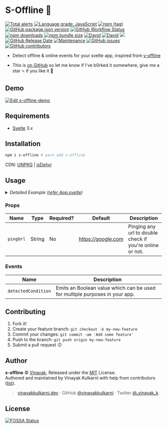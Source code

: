 # S-Offline 🗼

<a href="https://lgtm.com/projects/g/vinayakkulkarni/s-offline/alerts/"><img alt="Total alerts" src="https://img.shields.io/lgtm/alerts/g/vinayakkulkarni/s-offline.svg?logo=lgtm&logoWidth=18"/></a> <a href="https://lgtm.com/projects/g/vinayakkulkarni/s-offline/context:javascript"><img alt="Language grade: JavaScript" src="https://img.shields.io/lgtm/grade/javascript/g/vinayakkulkarni/s-offline.svg?logo=lgtm&logoWidth=18"/></a> <a href="http://npmjs.org/package/s-offline"><img alt="npm (tag)" src="https://img.shields.io/npm/v/s-offline/latest?color=brightgreen"></a> <a href="https://github.com/vinayakkulkarni/s-offline/releases"><img alt="GitHub package.json version" src="https://img.shields.io/github/package-json/v/vinayakkulkarni/s-offline?color=brightgreen&label=release%40latest"></a> <a href="https://github.com/vinayakkulkarni/s-offline/actions?query=workflow%3A%22Ship+js+trigger%22"><img alt="GitHub Workflow Status" src="https://img.shields.io/github/workflow/status/vinayakkulkarni/s-offline/Ship%20js%20trigger"></a> <a href="http://npm-stat.com/charts.html?package=s-offline"><img src="https://img.shields.io/npm/dm/s-offline.svg" alt="npm downloads"></a> <a href="https://bundlephobia.com/result?p=s-offline"><img alt="npm bundle size" src="https://img.shields.io/bundlephobia/minzip/s-offline?color=brightgreen" alt="gzip size"></a> <a href="https://david-dm.org/vinayakkulkarni/s-offline"><img alt="David" src="https://img.shields.io/david/vinayakkulkarni/s-offline"></a> <a href="https://david-dm.org/vinayakkulkarni/s-offline?type=dev"><img alt="David" src="https://img.shields.io/david/dev/vinayakkulkarni/s-offline"></a> <a href="https://app.fossa.com/projects/git%2Bgithub.com%2Fvinayakkulkarni%2Fs-offline?ref=badge_shield" alt="FOSSA Status"><img src="https://app.fossa.com/api/projects/git%2Bgithub.com%2Fvinayakkulkarni%2Fs-offline.svg?type=shield"/></a> <a href="https://github.com/vinayakkulkarni/s-offline/releases"><img alt="GitHub Release Date" src="https://img.shields.io/github/release-date/vinayakkulkarni/s-offline"></a> <a href="https://github.com/vinayakkulkarni/s-offline/commits/master"><img alt="Maintenance" src="https://img.shields.io/maintenance/yes/2020"></a> <a href="https://github.com/vinayakkulkarni/s-offline/issues"><img alt="GitHub issues" src="https://img.shields.io/github/issues-raw/vinayakkulkarni/s-offline"></a> <a href="https://github.com/vinayakkulkarni/s-offline/graphs/contributors"><img alt="GitHub contributors" src="https://img.shields.io/github/contributors/vinayakkulkarni/s-offline"></a>


* Detect offline & online events for your svelte app, inspired from [v-offline](https://github.com/vinayakkulkarni/v-offline)

* This is [on GitHub](https://github.com/vinayakkulkarni/s-offline) so let me know if I've b0rked it somewhere, give me a star :star: if you like it :beers:

## Demo

[![Edit s-offline-demo](https://codesandbox.io/static/img/play-codesandbox.svg)](https://codesandbox.io/s/svelte-s-offline-demo-ziixr?fontsize=14&hidenavigation=1&theme=dark)

## Requirements

* [Svelte](https://svelte.dev/) 3.x

## Installation

```bash
npm i s-offline # yarn add s-offline
```

CDN: [UNPKG](https://unpkg.com/s-offline/dist/) | [jsDelivr](https://cdn.jsdelivr.net/npm/s-offline/dist/)

## Usage

<details>
<summary>
<em>Detailed Example (<a href="examples/App.svelte">refer App.svelte</a>)</em>
</summary>

```html
<script>
  import SOffline from 's-offline';
	const handleNetworkChange = ({ detail }) => {
		console.log('event details: ', detail);
	}
</script>

<SOffline
	pingUrl="https://bitly.com"
	on:detectedCondition={handleNetworkChange}>
		<span slot="online" class="online">
			😊
		</span>
		<span slot="offline" class="offline">
			🤕
		</span>
</SOffline>

<style>
.online {
	font-size: 10rem;
	text-align: center;
}
.offline {
	font-size: 10rem;
	text-align: center;
}
</style>
```
</details>

### Props

| Name            | Type   | Required? | Default              | Description                                                 |
| --------------  | ------ | --------- | ---------            | ----------------------------------------------------------- |
| `pingUrl`       | String | No        | https://google.com   | Pinging any url to double check if you're online or not.    |

### Events

| Name                 | Description                                                                 |
| -------------------- | --------------------------------------------------------------------------- |
| `detectedCondition`  | Emits an Boolean value which can be used for multiple purposes in your app. |

## Contributing

1.  Fork it!
2.  Create your feature branch: `git checkout -b my-new-feature`
3.  Commit your changes: `git commit -am 'Add some feature'`
4.  Push to the branch: `git push origin my-new-feature`
5.  Submit a pull request :D

## Author

**s-offline** © [Vinayak](https://github.com/vinayakkulkarni), Released under the [MIT](./LICENSE) License.<br>
Authored and maintained by Vinayak Kulkarni with help from contributors ([list](https://github.com/vinayakkulkarni/s-offline/contributors)).

> [vinayakkulkarni.dev](https://vinayakkulkarni.dev) · GitHub [@vinayakkulkarni](https://github.com/vinayakkulkarni) · Twitter [@\_vinayak_k](https://twitter.com/_vinayak_k)


## License
[![FOSSA Status](https://app.fossa.com/api/projects/git%2Bgithub.com%2Fvinayakkulkarni%2Fs-offline.svg?type=large)](https://app.fossa.com/projects/git%2Bgithub.com%2Fvinayakkulkarni%2Fs-offline?ref=badge_large)